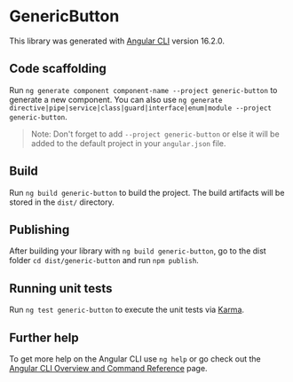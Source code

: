 # GenericButton

This library was generated with [Angular CLI](https://github.com/angular/angular-cli) version 16.2.0.

## Code scaffolding

Run `ng generate component component-name --project generic-button` to generate a new component. You can also use `ng generate directive|pipe|service|class|guard|interface|enum|module --project generic-button`.
> Note: Don't forget to add `--project generic-button` or else it will be added to the default project in your `angular.json` file. 

## Build

Run `ng build generic-button` to build the project. The build artifacts will be stored in the `dist/` directory.

## Publishing

After building your library with `ng build generic-button`, go to the dist folder `cd dist/generic-button` and run `npm publish`.

## Running unit tests

Run `ng test generic-button` to execute the unit tests via [Karma](https://karma-runner.github.io).

## Further help

To get more help on the Angular CLI use `ng help` or go check out the [Angular CLI Overview and Command Reference](https://angular.io/cli) page.
